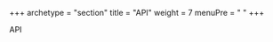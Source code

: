 
+++
archetype = "section"
title = "API"
weight = 7
menuPre = "<i class='fas fa-cogs'></i> "
+++

API